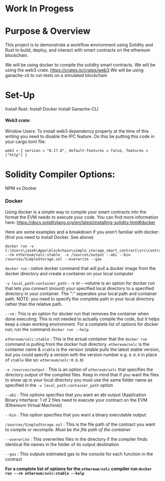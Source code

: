 # **Work In Progess** 

# Purpose & Overview 
This project is to demonstrate a workflow environment using Solidity and Rust to build, deploy, and interact with smart contracts on the ethereum blockchain. 

We will be using docker to compile the solidity smart contracts. 
We will be using the web3 crate. https://crates.io/crates/web3
We will be using ganache-cli to run tests on a simulated blockchain

# Set-Up
Install Rust: 
Install Docker
Install Ganache-CLI
#### Web3 crate: 
Window Users: 
To install web3 dependency properly at the time of this writing you need to disable the IPC feature. Do this be putting this code in your cargo.toml file: 
```
web3 = { version = "0.17.0", default-features = false, features = ["http"] }
```

# Solidity Compiler Options: 
NPM vs Docker
### Docker
Using docker is a simple way to compile your smart contracts into the format the EVM needs to execute your code. You can find more information here: https://docs.soliditylang.org/en/latest/installing-solidity.html#docker

Here are some examples and a breakdown if you aren't familiar with docker: (first you need to install Docker. See above)
```
docker run -v C:\Users\jasek\Apps\blockchain\simple_storage_smart_contract\src\contracts:/sources --rm ethereum/solc:stable  -o /sources/output --abi --bin /sources/SimpleStorage.sol --overwrite --gas
```
```docker run``` : native docker command that will pull a docker image from the docker directory and create a container on your local computer

```-v local_path:container_path``` : -v or --volume is an option for docker run that lets you connect (mount) your specified local directory to a specified directory in your container. The ":" seperates your local path and container path. NOTE: you need to specify the complete path in your local directory rather than the relative path. 

```--rm``` : This is an option for docker run that removes the container when done executing. This is not needed to actually compile the code, but it helps keep a clean working environment. For a complete list of options for docker run; run the command ```docker run --help```

```ethereum/solc:stable``` : This is the actual container that the ```docker run``` command is pulling from the docker hub directory. ```ethereum/solc``` is the container name & ```stable``` is the version (stable pulls the latest stable version, but you could specify a version with the version number e.g. ```0.8.0``` in place of ```stable``` like so: ```ethereum/solc:0.8.0```)

```-o /sources/output``` : This is an option of ```ethereum/solc``` that specifies the directory output of the compiled files. Keep in mind that if you want the files to show up in your local directory you must use the same folder name as specified in the ```-v local_path:container_path``` option 

```--abi``` : This options specifies that you want an abi output (Application Binary Interface: 1 of 2 files need to execute your contract on the EVM (Ethereum Virtual Machine))

```--bin``` : This option specifies that you want a binary executable output. 

```/sources/SimpleStorage.sol``` : This is the file path of the contract you want to compile or recompile. *Must be the file path of the container*

```--overwrite``` : This overwrites files in the directory if the compiler finds identical file names in the folder of its output destination

```--gas``` : This outputs estimated gas to the console for each function in the contract

**For a complete list of options for the ```ethereum/solc``` compiler run ```docker run --rm ethereum/solc:stable --help```**


